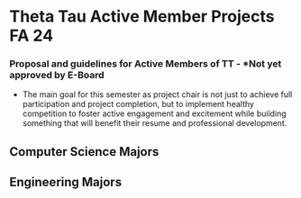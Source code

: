 # Theta Tau Active Member Projects FA 24

### Proposal and guidelines for Active Members of TT - ***Not yet approved by E-Board**
- The main goal for this semester as project chair is not just to achieve full participation and project completion, but to implement healthy competition to foster active engagement and excitement while building something that will benefit their resume and professional development.

## Computer Science Majors

## Engineering Majors 
